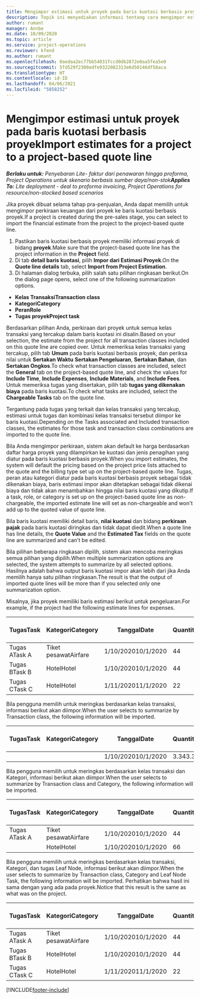 ```yaml
---
title: Mengimpor estimasi untuk proyek pada baris kuotasi berbasis proyek - lite
description: Topik ini menyediakan informasi tentang cara mengimpor estimasi dari proyek ke baris kuotasi.
author: rumant
manager: Annbe
ms.date: 10/09/2020
ms.topic: article
ms.service: project-operations
ms.reviewer: kfend
ms.author: rumant
ms.openlocfilehash: 0aedaa2ec77bb54031fccd0db2872e0aa5fea5e0
ms.sourcegitcommit: 5fd529f2308edfe9322082313e6d50146df56aca
ms.translationtype: HT
ms.contentlocale: id-ID
ms.lasthandoff: 04/06/2021
ms.locfileid: "5858252"
---
```

# <a name="import-estimates-for-a-project-to-a-project-based-quote-line"></a><span data-ttu-id="198bd-103">Mengimpor estimasi untuk proyek pada baris kuotasi berbasis proyek</span><span class="sxs-lookup"><span data-stu-id="198bd-103">Import estimates for a project to a project-based quote line</span></span> 

<span data-ttu-id="198bd-104">_**Berlaku untuk:** Penyebaran Lite- faktur dari penawaran hingga proforma, Project Operations untuk skenario berbasis sumber daya/non-stok_</span><span class="sxs-lookup"><span data-stu-id="198bd-104">_**Applies To:** Lite deployment - deal to proforma invoicing, Project Operations for resource/non-stocked based scenarios_</span></span>

<span data-ttu-id="198bd-105">Jika proyek dibuat selama tahap pra-penjualan, Anda dapat memilih untuk mengimpor perkiraan keuangan dari proyek ke baris kuotasi berbasis proyek.</span><span class="sxs-lookup"><span data-stu-id="198bd-105">If a project is created during the pre-sales stage, you can select to import the financial estimate from the project to the project-based quote line.</span></span>

1. <span data-ttu-id="198bd-106">Pastikan baris kuotasi berbasis proyek memiliki informasi proyek di bidang **proyek**.</span><span class="sxs-lookup"><span data-stu-id="198bd-106">Make sure that the project-based quote line has the project information in the **Project** field.</span></span>
2. <span data-ttu-id="198bd-107">Di tab **detail baris kuotasi**, pilih **Impor dari Estimasi Proyek**.</span><span class="sxs-lookup"><span data-stu-id="198bd-107">On the **Quote line details** tab, select **Import from Project Estimation**.</span></span>
3. <span data-ttu-id="198bd-108">Di halaman dialog terbuka, pilih salah satu pilihan ringkasan berikut.</span><span class="sxs-lookup"><span data-stu-id="198bd-108">On the dialog page opens, select one of the following summarization options.</span></span>

  - <span data-ttu-id="198bd-109">**Kelas Transaksi**</span><span class="sxs-lookup"><span data-stu-id="198bd-109">**Transaction class**</span></span>
  - <span data-ttu-id="198bd-110">**Kategori**</span><span class="sxs-lookup"><span data-stu-id="198bd-110">**Category**</span></span>
  - <span data-ttu-id="198bd-111">**Peran**</span><span class="sxs-lookup"><span data-stu-id="198bd-111">**Role**</span></span> 
  - <span data-ttu-id="198bd-112">**Tugas proyek**</span><span class="sxs-lookup"><span data-stu-id="198bd-112">**Project task**</span></span>

<span data-ttu-id="198bd-113">Berdasarkan pilihan Anda, perkiraan dari proyek untuk semua kelas transaksi yang tercakup dalam baris kuotasi ini disalin.</span><span class="sxs-lookup"><span data-stu-id="198bd-113">Based on your selection, the estimate from the project for all transaction classes included on this quote line are copied over.</span></span> <span data-ttu-id="198bd-114">Untuk memeriksa kelas transaksi yang tercakup, pilih tab **Umum** pada baris kuotasi berbasis proyek, dan periksa nilai untuk **Sertakan Waktu** **Sertakan Pengeluaran**, **Sertakan Bahan**, dan **Sertakan Ongkos**.</span><span class="sxs-lookup"><span data-stu-id="198bd-114">To check what transaction classes are included, select the **General** tab on the project-based quote line, and check the values for **Include Time**, **Include Expenses**, **Include Materials**, and **Include Fees**.</span></span>  <span data-ttu-id="198bd-115">Untuk memeriksa tugas yang disertakan, pilih tab **tugas yang dikenakan biaya** pada baris kuotasi.</span><span class="sxs-lookup"><span data-stu-id="198bd-115">To check what tasks are included, select the **Chargeable Tasks** tab on the quote line.</span></span>

<span data-ttu-id="198bd-116">Tergantung pada tugas yang terkait dan kelas transaksi yang tercakup, estimasi untuk tugas dan kombinasi kelas transaksi tersebut diimpor ke baris kuotasi.</span><span class="sxs-lookup"><span data-stu-id="198bd-116">Depending on the Tasks associated and Included transaction classes, the estimates for those task and transaction class combinations are imported to the quote line.</span></span>

<span data-ttu-id="198bd-117">Bila Anda mengimpor perkiraan, sistem akan default ke harga berdasarkan daftar harga proyek yang dilampirkan ke kuotasi dan jenis penagihan yang diatur pada baris kuotasi berbasis proyek.</span><span class="sxs-lookup"><span data-stu-id="198bd-117">When you import estimates, the system will default the pricing based on the project price lists attached to the quote and the billing type set up on the project-based quote line.</span></span> <span data-ttu-id="198bd-118">Tugas, peran atau kategori diatur pada baris kuotasi berbasis proyek sebagai tidak dikenakan biaya, baris estimasi impor akan ditetapkan sebagai tidak dikenai biaya dan tidak akan menambahkan hingga nilai baris kuotasi yang dikutip.</span><span class="sxs-lookup"><span data-stu-id="198bd-118">If a task, role, or category is set up on the project-based quote line as non-chargeable, the imported estimate line will set as non-chargeable and won't add up to the quoted value of quote line.</span></span>

<span data-ttu-id="198bd-119">Bila baris kuotasi memiliki detail baris, **nilai kuotasi** dan bidang **perkiraan pajak** pada baris kuotasi diringkas dan tidak dapat diedit.</span><span class="sxs-lookup"><span data-stu-id="198bd-119">When a quote line has line details, the **Quote Value** and the **Estimated Tax** fields on the quote line are summarized and can't be edited.</span></span>

<span data-ttu-id="198bd-120">Bila pilihan beberapa ringkasan dipilih, sistem akan mencoba meringkas semua pilihan yang dipilih.</span><span class="sxs-lookup"><span data-stu-id="198bd-120">When multiple summarization options are selected, the system attempts to summarize by all selected options.</span></span> <span data-ttu-id="198bd-121">Hasilnya adalah bahwa output baris kuotasi impor akan lebih dari jika Anda memilih hanya satu pilihan ringkasan.</span><span class="sxs-lookup"><span data-stu-id="198bd-121">The result is that the output of imported quote lines will be more than if you selected only one summarization option.</span></span>

<span data-ttu-id="198bd-122">Misalnya, jika proyek memiliki baris estimasi berikut untuk pengeluaran.</span><span class="sxs-lookup"><span data-stu-id="198bd-122">For example, if the project had the following estimate lines for expenses.</span></span>

| <span data-ttu-id="198bd-123">Tugas</span><span class="sxs-lookup"><span data-stu-id="198bd-123">Task</span></span> | <span data-ttu-id="198bd-124">Kategori</span><span class="sxs-lookup"><span data-stu-id="198bd-124">Category</span></span> | <span data-ttu-id="198bd-125">Tanggal</span><span class="sxs-lookup"><span data-stu-id="198bd-125">Date</span></span> | <span data-ttu-id="198bd-126">Quantity</span><span class="sxs-lookup"><span data-stu-id="198bd-126">Quantity</span></span> | <span data-ttu-id="198bd-127">Harga unit</span><span class="sxs-lookup"><span data-stu-id="198bd-127">Unit price</span></span> | <span data-ttu-id="198bd-128">Jumlah</span><span class="sxs-lookup"><span data-stu-id="198bd-128">Amount</span></span> |
| --- | --- | --- | --- | --- | --- |
| <span data-ttu-id="198bd-129">Tugas A</span><span class="sxs-lookup"><span data-stu-id="198bd-129">Task A</span></span> | <span data-ttu-id="198bd-130">Tiket pesawat</span><span class="sxs-lookup"><span data-stu-id="198bd-130">Airfare</span></span> | <span data-ttu-id="198bd-131">1/10/2020</span><span class="sxs-lookup"><span data-stu-id="198bd-131">10/1/2020</span></span> | <span data-ttu-id="198bd-132">4</span><span class="sxs-lookup"><span data-stu-id="198bd-132">4</span></span> | <span data-ttu-id="198bd-133">400</span><span class="sxs-lookup"><span data-stu-id="198bd-133">400</span></span> | <span data-ttu-id="198bd-134">1600</span><span class="sxs-lookup"><span data-stu-id="198bd-134">1600</span></span> |
| <span data-ttu-id="198bd-135">Tugas B</span><span class="sxs-lookup"><span data-stu-id="198bd-135">Task B</span></span> | <span data-ttu-id="198bd-136">Hotel</span><span class="sxs-lookup"><span data-stu-id="198bd-136">Hotel</span></span> | <span data-ttu-id="198bd-137">1/10/2020</span><span class="sxs-lookup"><span data-stu-id="198bd-137">10/1/2020</span></span> | <span data-ttu-id="198bd-138">4</span><span class="sxs-lookup"><span data-stu-id="198bd-138">4</span></span> | <span data-ttu-id="198bd-139">200</span><span class="sxs-lookup"><span data-stu-id="198bd-139">200</span></span> | <span data-ttu-id="198bd-140">800</span><span class="sxs-lookup"><span data-stu-id="198bd-140">800</span></span> |
| <span data-ttu-id="198bd-141">Tugas C</span><span class="sxs-lookup"><span data-stu-id="198bd-141">Task C</span></span> | <span data-ttu-id="198bd-142">Hotel</span><span class="sxs-lookup"><span data-stu-id="198bd-142">Hotel</span></span> | <span data-ttu-id="198bd-143">1/11/2020</span><span class="sxs-lookup"><span data-stu-id="198bd-143">11/1/2020</span></span> | <span data-ttu-id="198bd-144">2</span><span class="sxs-lookup"><span data-stu-id="198bd-144">2</span></span> | <span data-ttu-id="198bd-145">200</span><span class="sxs-lookup"><span data-stu-id="198bd-145">200</span></span> | <span data-ttu-id="198bd-146">400</span><span class="sxs-lookup"><span data-stu-id="198bd-146">400</span></span> |

<span data-ttu-id="198bd-147">Bila pengguna memilih untuk meringkas berdasarkan kelas transaksi, informasi berikut akan diimpor.</span><span class="sxs-lookup"><span data-stu-id="198bd-147">When the user selects to summarize by Transaction class, the following information will be imported.</span></span>

| <span data-ttu-id="198bd-148">Tugas</span><span class="sxs-lookup"><span data-stu-id="198bd-148">Task</span></span> | <span data-ttu-id="198bd-149">Kategori</span><span class="sxs-lookup"><span data-stu-id="198bd-149">Category</span></span> | <span data-ttu-id="198bd-150">Tanggal</span><span class="sxs-lookup"><span data-stu-id="198bd-150">Date</span></span> | <span data-ttu-id="198bd-151">Quantity</span><span class="sxs-lookup"><span data-stu-id="198bd-151">Quantity</span></span> | <span data-ttu-id="198bd-152">Harga unit</span><span class="sxs-lookup"><span data-stu-id="198bd-152">Unit price</span></span> | <span data-ttu-id="198bd-153">Jumlah</span><span class="sxs-lookup"><span data-stu-id="198bd-153">Amount</span></span> |
| --- | --- | --- | --- | --- | --- |
|||<span data-ttu-id="198bd-154">1/10/2020</span><span class="sxs-lookup"><span data-stu-id="198bd-154">10/1/2020</span></span> | <span data-ttu-id="198bd-155">3.34</span><span class="sxs-lookup"><span data-stu-id="198bd-155">3.34</span></span> | <span data-ttu-id="198bd-156">840</span><span class="sxs-lookup"><span data-stu-id="198bd-156">840</span></span> | <span data-ttu-id="198bd-157">2800</span><span class="sxs-lookup"><span data-stu-id="198bd-157">2800</span></span> |

<span data-ttu-id="198bd-158">Bila pengguna memilih untuk meringkas berdasarkan kelas transaksi dan Kategori, informasi berikut akan diimpor.</span><span class="sxs-lookup"><span data-stu-id="198bd-158">When the user selects to summarize by Transaction class and Category, the following information will be imported.</span></span>

| <span data-ttu-id="198bd-159">Tugas</span><span class="sxs-lookup"><span data-stu-id="198bd-159">Task</span></span> | <span data-ttu-id="198bd-160">Kategori</span><span class="sxs-lookup"><span data-stu-id="198bd-160">Category</span></span> | <span data-ttu-id="198bd-161">Tanggal</span><span class="sxs-lookup"><span data-stu-id="198bd-161">Date</span></span> | <span data-ttu-id="198bd-162">Quantity</span><span class="sxs-lookup"><span data-stu-id="198bd-162">Quantity</span></span> | <span data-ttu-id="198bd-163">Harga unit</span><span class="sxs-lookup"><span data-stu-id="198bd-163">Unit price</span></span> | <span data-ttu-id="198bd-164">Jumlah</span><span class="sxs-lookup"><span data-stu-id="198bd-164">Amount</span></span> |
| --- | --- | --- | --- | --- | --- |
| <span data-ttu-id="198bd-165">Tugas A</span><span class="sxs-lookup"><span data-stu-id="198bd-165">Task A</span></span> | <span data-ttu-id="198bd-166">Tiket pesawat</span><span class="sxs-lookup"><span data-stu-id="198bd-166">Airfare</span></span> | <span data-ttu-id="198bd-167">1/10/2020</span><span class="sxs-lookup"><span data-stu-id="198bd-167">10/1/2020</span></span> | <span data-ttu-id="198bd-168">4</span><span class="sxs-lookup"><span data-stu-id="198bd-168">4</span></span> | <span data-ttu-id="198bd-169">400</span><span class="sxs-lookup"><span data-stu-id="198bd-169">400</span></span> | <span data-ttu-id="198bd-170">1600</span><span class="sxs-lookup"><span data-stu-id="198bd-170">1600</span></span> |
| | <span data-ttu-id="198bd-171">Hotel</span><span class="sxs-lookup"><span data-stu-id="198bd-171">Hotel</span></span> | <span data-ttu-id="198bd-172">1/10/2020</span><span class="sxs-lookup"><span data-stu-id="198bd-172">10/1/2020</span></span> | <span data-ttu-id="198bd-173">6</span><span class="sxs-lookup"><span data-stu-id="198bd-173">6</span></span> | <span data-ttu-id="198bd-174">200</span><span class="sxs-lookup"><span data-stu-id="198bd-174">200</span></span> | <span data-ttu-id="198bd-175">1200</span><span class="sxs-lookup"><span data-stu-id="198bd-175">1200</span></span> |

<span data-ttu-id="198bd-176">Bila pengguna memilih untuk meringkas berdasarkan kelas transaksi, Kategori, dan tugas Leaf Node, informasi berikut akan diimpor.</span><span class="sxs-lookup"><span data-stu-id="198bd-176">When the user selects to summarize by Transaction class, Category and Leaf Node Task, the following information will be imported.</span></span> <span data-ttu-id="198bd-177">Perhatikan bahwa hasil ini sama dengan yang ada pada proyek.</span><span class="sxs-lookup"><span data-stu-id="198bd-177">Notice that this result is the same as what was on the project.</span></span>

| <span data-ttu-id="198bd-178">Tugas</span><span class="sxs-lookup"><span data-stu-id="198bd-178">Task</span></span> | <span data-ttu-id="198bd-179">Kategori</span><span class="sxs-lookup"><span data-stu-id="198bd-179">Category</span></span> | <span data-ttu-id="198bd-180">Tanggal</span><span class="sxs-lookup"><span data-stu-id="198bd-180">Date</span></span> | <span data-ttu-id="198bd-181">Quantity</span><span class="sxs-lookup"><span data-stu-id="198bd-181">Quantity</span></span> | <span data-ttu-id="198bd-182">Harga unit</span><span class="sxs-lookup"><span data-stu-id="198bd-182">Unit price</span></span> | <span data-ttu-id="198bd-183">Jumlah</span><span class="sxs-lookup"><span data-stu-id="198bd-183">Amount</span></span> |
| --- | --- | --- | --- | --- | --- |
| <span data-ttu-id="198bd-184">Tugas A</span><span class="sxs-lookup"><span data-stu-id="198bd-184">Task A</span></span> | <span data-ttu-id="198bd-185">Tiket pesawat</span><span class="sxs-lookup"><span data-stu-id="198bd-185">Airfare</span></span> | <span data-ttu-id="198bd-186">1/10/2020</span><span class="sxs-lookup"><span data-stu-id="198bd-186">10/1/2020</span></span> | <span data-ttu-id="198bd-187">4</span><span class="sxs-lookup"><span data-stu-id="198bd-187">4</span></span> | <span data-ttu-id="198bd-188">400</span><span class="sxs-lookup"><span data-stu-id="198bd-188">400</span></span> | <span data-ttu-id="198bd-189">1600</span><span class="sxs-lookup"><span data-stu-id="198bd-189">1600</span></span> |
| <span data-ttu-id="198bd-190">Tugas B</span><span class="sxs-lookup"><span data-stu-id="198bd-190">Task B</span></span> | <span data-ttu-id="198bd-191">Hotel</span><span class="sxs-lookup"><span data-stu-id="198bd-191">Hotel</span></span> | <span data-ttu-id="198bd-192">1/10/2020</span><span class="sxs-lookup"><span data-stu-id="198bd-192">10/1/2020</span></span> | <span data-ttu-id="198bd-193">4</span><span class="sxs-lookup"><span data-stu-id="198bd-193">4</span></span> | <span data-ttu-id="198bd-194">200</span><span class="sxs-lookup"><span data-stu-id="198bd-194">200</span></span> | <span data-ttu-id="198bd-195">800</span><span class="sxs-lookup"><span data-stu-id="198bd-195">800</span></span> |
| <span data-ttu-id="198bd-196">Tugas C</span><span class="sxs-lookup"><span data-stu-id="198bd-196">Task C</span></span> | <span data-ttu-id="198bd-197">Hotel</span><span class="sxs-lookup"><span data-stu-id="198bd-197">Hotel</span></span> | <span data-ttu-id="198bd-198">1/11/2020</span><span class="sxs-lookup"><span data-stu-id="198bd-198">11/1/2020</span></span> | <span data-ttu-id="198bd-199">2</span><span class="sxs-lookup"><span data-stu-id="198bd-199">2</span></span> | <span data-ttu-id="198bd-200">200</span><span class="sxs-lookup"><span data-stu-id="198bd-200">200</span></span> | <span data-ttu-id="198bd-201">400</span><span class="sxs-lookup"><span data-stu-id="198bd-201">400</span></span> |


[!INCLUDE[footer-include](../../includes/footer-banner.md)]

